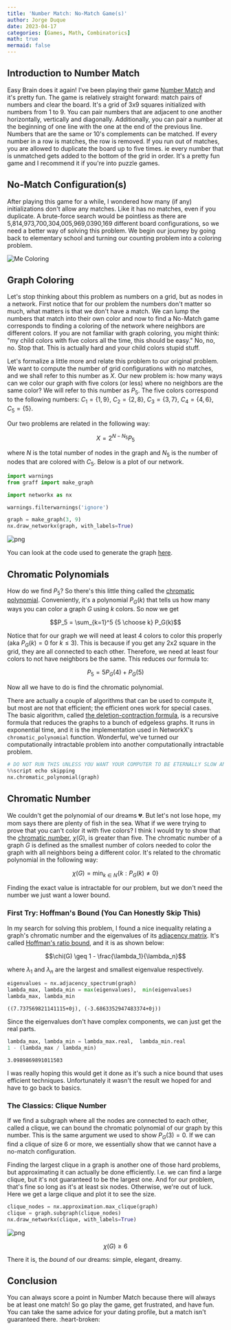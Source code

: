 ```yaml
---
title: 'Number Match: No-Match Game(s)'
author: Jorge Duque
date: 2023-04-17 
categories: [Games, Math, Combinatorics]
math: true
mermaid: false
---
```



## Introduction to Number Match
Easy Brain does it again! I've been playing their game [Number Match](https://easybrain.com/news/new-puzzle-game-in-easybrain-portfolio-number-match) and it's pretty fun. The game is relatively straight forward: match pairs of numbers and clear the board. It's a grid of 3x9 squares initialized with numbers from 1 to 9. You can pair numbers that are adjacent to one another horizontally, vertically and diagonally. Additionally, you can pair a number at the beginning of one line with the one at the end of the previous line. Numbers that are the same or 10's complements can be matched. If every number in a row is matches, the row is removed. If you run out of matches, you are allowed to duplicate the board up to five times. ie every number that is unmatched gets added to the bottom of the grid in order. It's a pretty fun game and I recommend it if you're into puzzle games.


## No-Match Configuration(s)
After playing this game for a while, I wondered how many (if any) initializations don't allow any matches. Like it has no matches, even if you duplicate. A brute-force search would be pointless as there are 5,814,973,700,304,005,969,0390,169 different board configurations, so we need a better way of solving this problem. We begin our journey by going back to elementary school and turning our counting problem into a coloring problem.

![Me Coloring](https://cdn.vox-cdn.com/thumbor/AwXKgUqjLLRMlcZ1dhchg4P3Jwo=/7x0:3007x2250/1200x800/filters:focal(7x0:3007x2250)/cdn.vox-cdn.com/uploads/chorus_image/image/47078882/shutterstock_2800547.0.0.jpg)


## Graph Coloring
Let's stop thinking about this problem as numbers on a grid, but as nodes in a network. First notice that for our problem the numbers don't matter so much, what matters is that we don't have a match. We can lump the numbers that match into their own color and now to find a No-Match game corresponds to finding a coloring of the network where neighbors are different colors. If you are not familiar with graph coloring, you might think: "my child colors with five colors all the time, this should be easy." No, no, no. Stop that. This is actually hard and your child colors stupid stuff.


Let's formalize a little more and relate this problem to our original problem. We want to compute the number of grid configurations with no matches, and we shall refer to this number as $X$. Our new problem is: how many ways can we color our graph with five colors (or less) where no neighbors are the same color? We will refer to this number as $P_5$. The five colors correspond to the following numbers: $C_1 = \{1, 9\}$, $C_2 = \{2, 8\}$, $C_3 = \{3, 7\}$, $C_4 = \{4, 6\}$, $C_5 = \{5\}$.

Our two problems are related in the following way:

$$ X = 2^{N-N_5} P_5 $$

where $N$ is the total number of nodes in the graph and $N_5$ is the number of nodes that are colored with $C_5$. Below is a plot of our network.


```python
import warnings
from graff import make_graph

import networkx as nx

warnings.filterwarnings('ignore')

graph = make_graph(3, 9)
nx.draw_networkx(graph, with_labels=True)
```


    
![png](/images/2023-04-17-number-match/output_3_0.png)
    


You can look at the code used to generate the graph [here](https://github.com/jiduque/effective-octo-giggle/blob/main/number-match/graff.py).

## Chromatic Polynomials

How do we find $P_5$? So there's this little thing called the [chromatic polynomial](https://en.wikipedia.org/wiki/Chromatic_polynomial). Conveniently, it's a polynomial $P_G(k)$ that tells us how many ways you can color a graph $G$ using $k$ colors. So now we get

$$P_5 = \sum_{k=1}^5 {5 \choose k} P_G(k)$$

Notice that for our graph we will need at least 4 colors to color this properly (aka $P_G(k) = 0$ for $k \leq 3$). This is because if you get any 2x2 square in the grid, they are all connected to each other. Therefore, we need at least four colors to not have neighbors be the same. This reduces our formula to:

$$P_5 = 5P_G(4) + P_G(5)$$

Now all we have to do is find the chromatic polynomial.

There are actually a couple of algorithms that can be used to compute it, but most are not that efficient; the efficient ones work for special cases. The basic algorithm, called [the deletion-contraction formula](https://en.wikipedia.org/wiki/Deletion–contraction_formula), is a recursive formula that reduces the graphs to a bunch of edgeless graphs. It runs in exponential time, and it is the implementation used in NetworkX's `chromatic_polynomial` function. Wonderful, we've turned our computationally intractable problem into another computationally intractable problem.



```python
# DO NOT RUN THIS UNLESS YOU WANT YOUR COMPUTER TO BE ETERNALLY SLOW AND OUT OF BREATH
%%script echo skipping
nx.chromatic_polynomial(graph)
```

## Chromatic Number
We couldn't get the polynomial of our dreams :broken_heart:. But let's not lose hope, my mom says there are plenty of fish in the sea. What if we were trying to prove that you can't color it with five colors? I think I would try to show that the [chromatic number](https://mathworld.wolfram.com/ChromaticNumber.html), $\chi(G)$, is greater than five. The chromatic number of a graph $G$ is defined as the smallest number of colors needed to color the graph with all neighbors being a different color. It's related to the chromatic polynomial in the following way:


$$ \chi(G) = \min_{k \in N} \{ k: P_G(k) \neq 0 \} $$

Finding the exact value is intractable for our problem, but we don't need the number we just want a lower bound.


### First Try: Hoffman's Bound (You Can Honestly Skip This)
In my search for solving this problem, I found a nice inequality relating a graph's chromatic number and the eigenvalues of its [adjacency matrix](https://en.wikipedia.org/wiki/Adjacency_matrix). It's called [Hoffman's ratio bound](https://arxiv.org/abs/2102.05529), and it is as shown below:

$$\chi(G) \geq  1 - \frac{\lambda_1}{\lambda_n}$$

where $\lambda_1$ and $\lambda_n$ are the largest and smallest eigenvalue respectively.


```python
eigenvalues = nx.adjacency_spectrum(graph)
lambda_max, lambda_min = max(eigenvalues),  min(eigenvalues)
lambda_max, lambda_min
```




    ((7.737569821141115+0j), (-3.6863352947483374+0j))



Since the eigenvalues don't have complex components, we can just get the real parts.


```python
lambda_max, lambda_min = lambda_max.real,  lambda_min.real
1 - (lambda_max / lambda_min)
```




    3.0989869891011503



I was really hoping this would get it done as it's such a nice bound that uses efficient techniques. Unfortunately it wasn't the result we hoped for and have to go back to basics.

### The Classics: Clique Number

If we find a subgraph where all the nodes are connected to each other, called a clique, we can bound the chromatic polynomial of our graph by this number. This is the same argument we used to show $P_G(3) = 0$. If we can find a clique of size 6 or more, we essentially show that we cannot have a no-match configuration.


Finding the largest clique in a graph is another one of those hard problems, but approximating it can actually be done efficiently. I.e. we can find a  large clique, but it's not guaranteed to be the largest one. And for our problem, that's fine so long as it's at least six nodes. Otherwise, we're out of luck. Here we get a large clique and plot it to see the size.


```python
clique_nodes = nx.approximation.max_clique(graph)
clique = graph.subgraph(clique_nodes)
nx.draw_networkx(clique, with_labels=True)
```


    
![png](/images/2023-04-17-number-match/output_13_0.png)
    


$$\chi(G) \geq 6$$

There it is, the *bound* of our dreams: simple, elegant, dreamy.

## Conclusion

You can always score a point in Number Match because there will always be at least one match! So go play the game, get frustrated, and have fun. You can take the same advice for your dating profile, but a match isn't guaranteed there. :heart-broken:
